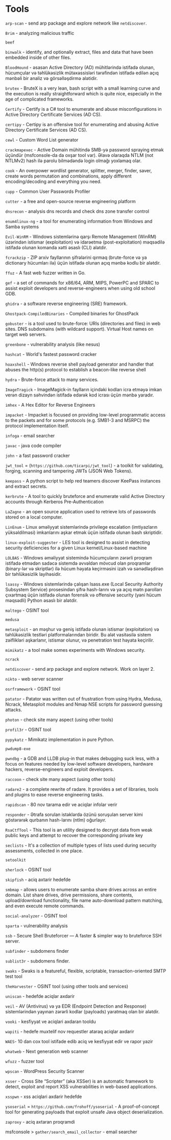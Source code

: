 # Tools

`arp-scan` -  send arp package and explore network like `netdiscover`.

`Brim` - analyzing malicious traffic

`beef`

`binwalk` -  identify, and optionally extract, files and data that have been embedded inside of other files.

`BloodHound` - əsasən Active Directory (AD) mühitlərində istifadə olunan, hücumçular və təhlükəsizlik mütəxəssisləri tərəfindən istifadə edilən açıq mənbəli bir analiz və görsəlləşdirmə alətidir.

`brutex` - BruteX is a very lean, bash script with a small learning curve and the execution is really straightforward which is quite nice, especially in the age of complicated frameworks.

`Certify` - Certify is a C# tool to enumerate and abuse misconfigurations in Active Directory Certificate Services (AD CS).

`certipy` - Certipy is an offensive tool for enumerating and abusing Active Directory Certificate Services (AD CS).

`cewl` - Custom Word List generator

`crackmapexec` - Active Domain mühitində SMB-yə password spraying etmək üçündür (msfconsole-da da oxşar tool var). Əlavə olaraqda NTLM (not NTLMv2) hash ilə parolu bilmədəndə login olmağı yoxlamaq olar.

`cook` - An overpower wordlist generator, splitter, merger, finder, saver, create words permutation and combinations, apply different encoding/decoding and everything you need.

`cupp` - Common User Passwords Profiler

`cutter` - a free and open-source reverse engineering platform

`dnsrecon` - analysis dns records and check dns zone transfer control

`enum4linux-ng` - a tool for enumerating information from Windows and Samba systems

`Evil-WinRM` - Windows sistemlərinə qarşı Remote Management (WinRM) üzərindən istismar (exploitation) və idarəetmə (post-exploitation) məqsədilə istifadə olunan komanda xətti əsaslı (CLI) alətdir.

`fcrackzip` - ZIP arxiv fayllarının şifrələrini qırmaq (brute-force və ya dictionary hücumları ilə) üçün istifadə olunan açıq mənbə kodlu bir alətdir.

`ffuz` - A fast web fuzzer written in Go.

`gef` - a set of commands for x86/64, ARM, MIPS, PowerPC and SPARC to assist exploit developers and reverse-engineers when using old school GDB.

`ghidra` - a software reverse engineering (SRE) framework.

`Ghostpack-CompiledBinaries` - Compiled binaries for GhostPack

`gobuster` - is a tool used to brute-force: URIs (directories and files) in web sites. DNS subdomains (with wildcard support). Virtual Host names on target web servers.

`greenbone` - vulnerability analysis (like nesus)

`hashcat` - World's fastest password cracker

`hoaxshell` - Windows reverse shell payload generator and handler that abuses the http(s) protocol to establish a beacon-like reverse shell

`hydra` - Brute-force attack to many services.

`ImageTragick` - ImageMagick-in faylların içindəki kodları icra etməyə imkan verən dizayn səhvindən istifadə edərək kod icrası üçün mənbə yaradır.

`imhex` - A Hex Editor for Reverse Engineers

`impacket` - Impacket is focused on providing low-level programmatic access to the packets and for some protocols (e.g. SMB1-3 and MSRPC) the protocol implementation itself.

`infoga` - email searcher

`javac` - java code compiler

`john` - a fast password cracker

`jwt_tool` = (`https://github.com/ticarpi/jwt_tool`) - a toolkit for validating, forging, scanning and tampering JWTs (JSON Web Tokens).

`keepass` - A python script to help red teamers discover KeePass instances and extract secrets.

`kerbrute` - A tool to quickly bruteforce and enumerate valid Active Directory accounts through Kerberos Pre-Authentication

`LaZagne` - an open source application used to retrieve lots of passwords stored on a local computer.

`LinEnum` - Linux əməliyyat sistemlərində privilege escalation (imtiyazların yüksəldilməsi) imkanlarını aşkar etmək üçün istifadə olunan bash skriptidir.

`linux-exploit-suggester` - LES tool is designed to assist in detecting security deficiencies for a given Linux kernel/Linux-based machine

`LOLBAS` -  Windows əməliyyat sistemində hücumçuların zərərli proqram istifadə etmədən sadəcə sistemdə əvvəldən mövcud olan proqramlar (binary-lər və skriptlər) ilə hücum həyata keçirməsini izah və sənədləşdirən bir təhlükəsizlik layihəsidir.

`lsassy` - Windows sistemlərində çalışan lsass.exe (Local Security Authority Subsystem Service) prosesindən şifrə hash-larını və ya açıq mətn parolları çıxartmaq üçün istifadə olunan forensik və offensive security (yəni hücum məqsədli) Python əsaslı bir alətdir.

`maltego` - OSINT tool

`medusa` 

`metasploit` - ən məşhur və geniş istifadə olunan istismar (exploitation) və təhlükəsizlik testləri platformalarından biridir. Bu alət vasitəsilə sistem zəiflikləri aşkarlanır, istismar olunur, və penetration test həyata keçirilir.

`mimikatz` - a tool make somes experiments with Windows security.

`ncrack`

`netdiscover` - send arp package and explore network. Work on layer 2.

`nikto` -  web server scanner

`osrframework` - OSINT tool

`patator` - Patator was written out of frustration from using Hydra, Medusa, Ncrack, Metasploit modules and Nmap NSE scripts for password guessing attacks.

`photon` - check site many aspect (using other tools)

`profil3r` - OSINT tool

`pypykatz` - Mimikatz implementation in pure Python.

`pwdump8-exe`

`pwndbg` - a GDB and LLDB plug-in that makes debugging suck less, with a focus on features needed by low-level software developers, hardware hackers, reverse-engineers and exploit developers.

`raccoon` - check site many aspect (using other tools)

`radare2` - a complete rewrite of radare. It provides a set of libraries, tools and plugins to ease reverse engineering tasks.

`rapidscan` - 80 nov tarama edir ve aciqlar infolar verir

`responder` - Ətrafa sorulan istəklərdə özünü soruşulan server kimi göstərərək qurbanın hash-larını (ntlm) oğurlayır. 

`RsaCtfTool` - This tool is an utility designed to decrypt data from weak public keys and attempt to recover the corresponding private key

`seclists` -  It's a collection of multiple types of lists used during security assessments, collected in one place.

`setoolkit`

`sherlock` - OSINT tool

`skipfish` - aciq axtarir hedefde

`smbmap` - allows users to enumerate samba share drives across an entire domain. List share drives, drive permissions, share contents, upload/download functionality, file name auto-download pattern matching, and even execute remote commands.

`social-analyzer` - OSINT tool

`sparta` - vulnerability analysis

`ssb` - Secure Shell Bruteforcer — A faster & simpler way to bruteforce SSH server.

`subfinder` - subdomens finder

`sublist3r` - subdomens finder.

`swaks` - Swaks is a featureful, flexible, scriptable, transaction-oriented SMTP test tool

`theHarvester` - OSINT tool (using other tools and services)

`uniscan` - hedefde aciqlar axdarir

`veil` - AV (Antivirus) və ya EDR (Endpoint Detection and Response) sistemlərindən yayınan zərərli kodlar (payloads) yaratmaq olan bir alətdir.

`vooki` - kesfiyyat ve aciqlari axdaran tooldu

`wapiti` - hedefe muxtelif nov requestler ataraq aciqlar axdarir

`WAES`- 10 dan cox tool istifade edib aciq ve kesfiyyat edir ve rapor yazir

`whatweb` - Next generation web scanner

`wfuzz` - fuzzer tool

`wpscan` - WordPress Security Scanner

`xsser` - Cross Site “Scripter” (aka XSSer) is an automatic framework to detect, exploit and report XSS vulnerabilities in web-based applications.

`xsspwn` - xss aciqlari axdarir hedefde

`ysoserial` = `https://github.com/frohoff/ysoserial` - A proof-of-concept tool for generating payloads that exploit unsafe Java object deserialization.

`zaproxy` - aciq axtaran proqramdi

msfconsole > `gather/search_email_collector` - email searcher


